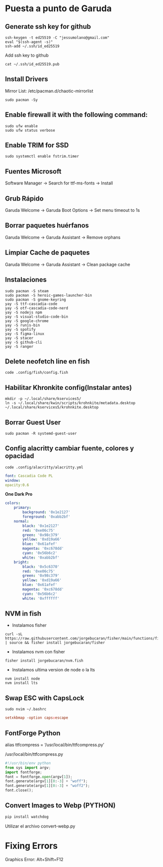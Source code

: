 # Puesta a punto de Garuda
## Generate ssh key for github
```fish
ssh-keygen -t ed25519 -C "jessumolano@gmail.com"
eval "$(ssh-agent -s)"
ssh-add ~/.ssh/id_ed25519
```
Add ssh key to github
```fish
cat ~/.ssh/id_ed25519.pub
```
## Install Drivers
Mirror List: /etc/pacman.d/chaotic-mirrorlist
```fish
sudo pacman -Sy
```
## Enable firewall it with the following command:
```fish
sudo ufw enable
sudo ufw status verbose
```
## Enable TRIM for SSD
```fish
sudo systemctl enable fstrim.timer
```
## Fuentes Microsoft
Software Manager → Search for ttf-ms-fonts → Install
## Grub Rápido
Garuda Welcome → Garuda Boot Options → Set menu timeout to 1s
## Borrar paquetes huérfanos
Garuda Welcome → Garuda Assistant → Remove orphans
## Limpiar Cache de paquetes
Garuda Welcome → Garuda Assistant → Clean package cache
## Instalaciones
```fish
sudo pacman -S steam
sudo pacman -S heroic-games-launcher-bin
sudo pacman -S gnome-keyring
yay -S ttf-cascadia-code
yay -S otf-cascadia-code-nerd
yay -S nodejs npm
yay -S visual-studio-code-bin
yay -S google-chrome
yay -S runjs-bin
yay -S spotify
yay -S figma-linux
yay -S stacer
yay -S github-cli
yay -S ranger
```
## Delete neofetch line en fish
```fish
code .config/fish/config.fish
```
## Habilitar Khronkite config(Instalar antes)
```fish
mkdir -p ~/.local/share/kservices5/
ln -s ~/.local/share/kwin/scripts/krohnkite/metadata.desktop ~/.local/share/kservices5/krohnkite.desktop
```
## Borrar Guest User
```fish
sudo pacman -R systemd-guest-user
```
## Config alacritty cambiar fuente, colores y opacidad
```fish
code .config/alacritty/alacritty.yml
```
```yml
font: Cascadia Code PL
window:
opacity:0.6
```
**One Dark Pro**
```yml
colors:
    primary:
        background: '0x1e2127'
        foreground: '0xabb2bf'
    normal:
        black: '0x1e2127'
        red: '0xe06c75'
        green: '0x98c379'
        yellow: '0xd19a66'
        blue: '0x61afef'
        magenta: '0xc678dd'
        cyan: '0x56b6c2'
        white: '0xabb2bf'
    bright:
        black: '0x5c6370'
        red: '0xe06c75'
        green: '0x98c379'
        yellow: '0xd19a66'
        blue: '0x61afef'
        magenta: '0xc678dd'
        cyan: '0x56b6c2'
        white: '0xffffff'
```

## NVM in fish
- Instalamos fisher
```fish
curl -sL https://raw.githubusercontent.com/jorgebucaran/fisher/main/functions/fisher.fish | source && fisher install jorgebucaran/fisher
```
- Instalamos nvm con fisher
```fish
fisher install jorgebucaran/nvm.fish
```
- Instalamos ultima version de node o la lts
```fish
nvm install node
nvm install lts
```

## Swap ESC with CapsLock
```fish
sudo nvim ~/.bashrc 
```

```conf
setxkbmap -option caps:escape
```

## FontForge Python
alias ttfcompress =  ‘/usr/local/bin/ttfcompress.py’

/usr/local/bin/ttfcompress.py
```python
#!/usr/bin/env python
from sys import argv;
import fontforge;
font = fontforge.open(argv[1]);
font.generate(argv[1][0:-3] + "woff");
font.generate(argv[1][0:-3] + "woff2");
font.close();
```

## Convert Images to Webp (PYTHON)
```bash
pip install watchdog
```
Utilizar el archivo convert-webp.py

# Fixing Errors
Graphics Error: Alt+Shift+F12
